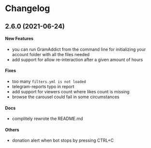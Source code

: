 # Changelog

## 2.6.0 (2021-06-24)

#### New Features

* you can run GramAddict from the command line for initializing your account folder with all the files needed
* add support for allow re-interaction after a given amount of hours
#### Fixes

* too many `filters.yml is not loaded`
* telegram-reports typo in report
* add support for viewers count where likes count is missing
* browse the carousel could fail in some circumstances
#### Docs

* complitely rewrote the README.md
#### Others

* donation alert when bot stops by pressing CTRL+C
